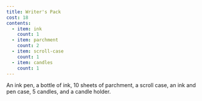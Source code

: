 ```yaml
---
title: Writer's Pack
cost: 18
contents:
  - item: ink
    count: 1
  - item: parchment
    count: 2
  - item: scroll-case
    count: 1
  - item: candles
    count: 1
---
```

An ink pen, a bottle of ink, 10 sheets of parchment, a scroll case, an ink and pen case, 5 candles, and a candle holder.
